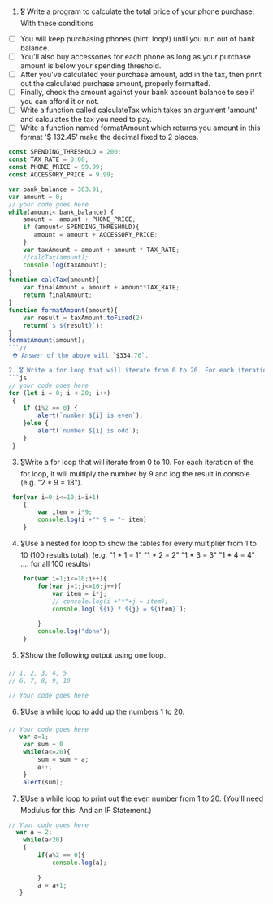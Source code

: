 1. 🎖 Write a program to calculate the total price of your phone purchase. With these conditions
 * [ ] You will keep purchasing phones (hint: loop!) until you run out of bank balance.
 * [ ] You'll also buy accessories for each phone as long as your purchase amount is below your spending threshold.
 * [ ] After you've calculated your purchase amount, add in the tax, then print out the calculated purchase amount, properly formatted.
 * [ ] Finally, check the amount against your bank account balance to see if you can afford it or not.
 * [ ] Write a function called calculateTax which takes an argument 'amount' and calculates the tax you need to pay.
 * [ ] Write a function named formatAmount which returns you amount in this format '$ 132.45' make the decimal fixed to 2 places.
```js
const SPENDING_THRESHOLD = 200;
const TAX_RATE = 0.08;
const PHONE_PRICE = 99.99;
const ACCESSORY_PRICE = 9.99;

var bank_balance = 303.91;
var amount = 0;
// your code goes here
while(amount< bank_balance) {
    amount =  amount + PHONE_PRICE;
    if (amount< SPENDING_THRESHOLD){
       amount = amount + ACCESSORY_PRICE;
    }
    var taxAmount = amount + amount * TAX_RATE;
    //calcTax(amount);
    console.log(taxAmount);
}
function calcTax(amount){
    var finalAmount = amount + amount*TAX_RATE;
    return finalAmount;
}
function formatAmount(amount){
    var result = taxAmount.toFixed(2)
    return(`$ ${result}`);
}
formatAmount(amount);
```//
 ⛑ Answer of the above will `$334.76`.

2. 🎖 Write a for loop that will iterate from 0 to 20. For each iteration, it will check if the current number is even or odd, and report that to the screen using `alert` (e.g. "2 is even").
```js
// your code goes here
for (let i = 0; i < 20; i++)
 {
 	if (i%2 == 0) {
 		alert(`number ${i} is even`);
 	}else {
 		alert(`number ${i} is odd`);
 	}
 }
```

3. 🎖Write a for loop that will iterate from 0 to 10. For each iteration of the for loop, it will multiply the number by 9 and log the result in console (e.g. "2 * 9 = 18").
```js
 for(var i=0;i<=10;i=i+1)
    {
        var item = i*9;
        console.log(i +"* 9 = "+ item)    
    }
```

4. 🎖Use a nested for loop to show the tables for every multiplier from 1 to 10 (100 results total).
(e.g.
"1 * 1 = 1"
"1 * 2 = 2"
"1 * 3 = 3"
"1 * 4 = 4"
.... for all 100 results)
```js
    for(var i=1;i<=10;i++){
        for(var j=1;j<=10;j++){
            var item = i*j;
            // console.log(i +"*"+j = item);
            console.log(`${i} * ${j} = ${item}`);
           
        }
        console.log("done");
    }
```

5. 🎖Show the following output using one loop.
```js
// 1, 2, 3, 4, 5
// 6, 7, 8, 9, 10

// Your code goes here
```

6. 🎖Use a while loop to add up the numbers 1 to 20.
```js
// Your code goes here
   var a=1;
    var sum = 0
    while(a<=20){
        sum = sum + a;
        a++; 
    }
    alert(sum); 
```

7. 🎖Use a while loop to print out the even number from 1 to 20. (You'll need Modulus for this. And an IF Statement.)
```js
// Your code goes here
  var a = 2;
    while(a<20)
    {
        if(a%2 == 0){
            console.log(a);
           
        }
        a = a+1;
   }
```
